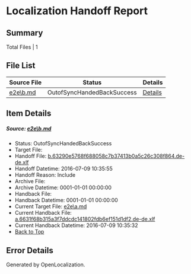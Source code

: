 # <a name='report-top'></a> Localization Handoff Report

## Summary
 Total Files | 1

## File List
 Source File | Status | Details 
 ----------- | ------ | ------- 
 [e2e\b.md](https://github.com/OpenLocalizationTestOrg/oltest/blob/7be9967bf94bfc24868de7035d4770fc8033322e/e2e/b.md) | OutofSyncHandedBackSuccess | [Details](#e1e393494fee269d16ea458cb0822a74537830be2)

## Item Details
##### <a name='e1e393494fee269d16ea458cb0822a74537830be2'></a> Source: [e2e\b.md](https://github.com/OpenLocalizationTestOrg/oltest/blob/7be9967bf94bfc24868de7035d4770fc8033322e/e2e/b.md)
* Status: OutofSyncHandedBackSuccess
* Target File: 
* Handoff File: [b.63290e5768f688058c7b37413b0a5c26c308f864.de-de.xlf](https://github.com/OpenLocalizationTestOrg/olhandoff-e2e/blob/7b919b33b4bc0cbe18b4a3a2937ebf65f8abe35c/ol-handoff/OpenLocalizationTestOrg/oltest-dede-fly/ci/ht/b.63290e5768f688058c7b37413b0a5c26c308f864.de-de.xlf)
* Handoff Datetime: 2016-07-09 10:35:55
* Handoff Reason: Include
* Archive File: 
* Archive Datetime: 0001-01-01 00:00:00
* Handback File: 
* Handback Datetime: 0001-01-01 00:00:00
* Current Target File: [e2e\a.md](https://github.com/OpenLocalizationTestOrg/oltest-dede-fly/blob/cd898f7bfe08bfaaefc8fc3a1c56760a74f65444/e2e/a.md)
* Current Handback File: [a.6631f68b315a3f7ddcdc141802fdb6ef151d1df2.de-de.xlf](https://github.com/OpenLocalizationTestOrg/olhandback-e2e/blob/b17aec6d6136dcd827f3472f02481e2555760eff/ol-handback/OpenLocalizationTestOrg/oltest-dede-fly/ci/ht/a.6631f68b315a3f7ddcdc141802fdb6ef151d1df2.de-de.xlf)
* Current Handback Datetime: 2016-07-09 10:35:32
* [Back to Top](#report-top)


## Error Details

Generated by OpenLocalization.
